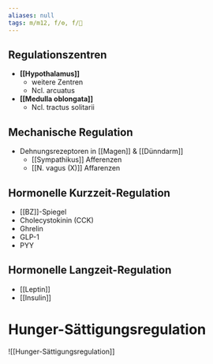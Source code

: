 ```yaml
---
aliases: null
tags: m/m12, f/⚙️, f/💩
---
```

## Regulationszentren
- **[[Hypothalamus]]**
	- weitere Zentren
	- Ncl. arcuatus
- **[[Medulla oblongata]]**
	- Ncl. tractus solitarii

## Mechanische Regulation
- Dehnungsrezeptoren in [[Magen]] & [[Dünndarm]]
	- [[Sympathikus]] Afferenzen
	- [[N. vagus (X)]] Affarenzen

## Hormonelle Kurzzeit-Regulation
- [[BZ]]-Spiegel
- Cholecystokinin (CCK)
- Ghrelin
- GLP-1
- PYY

## Hormonelle Langzeit-Regulation
- [[Leptin]]
- [[Insulin]]

# Hunger-Sättigungsregulation
![[Hunger-Sättigungsregulation]]